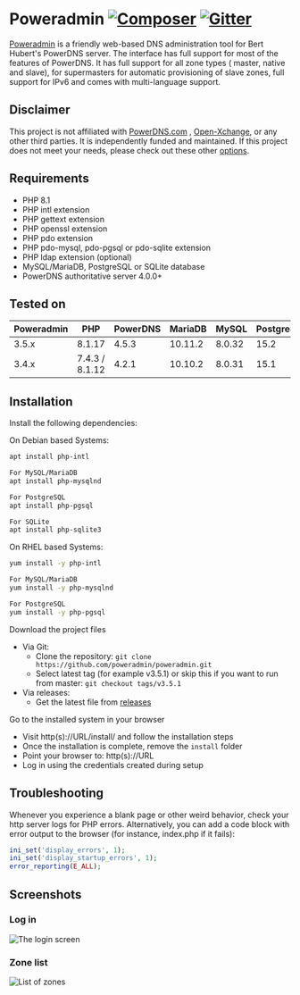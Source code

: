 # Poweradmin [![Composer](https://github.com/poweradmin/poweradmin/actions/workflows/php.yml/badge.svg)](https://github.com/poweradmin/poweradmin/actions/workflows/php.yml) [![Gitter](https://badges.gitter.im/poweradmin/poweradmin.svg)](https://gitter.im/poweradmin/poweradmin?utm_source=badge&utm_medium=badge&utm_campaign=pr-badge)

[Poweradmin](https://www.poweradmin.org) is a friendly web-based DNS administration tool for Bert Hubert's PowerDNS
server. The interface has full support for most of the features of PowerDNS. It has full support for all zone types (
master, native and slave), for supermasters for automatic provisioning of slave zones, full support for IPv6 and comes
with multi-language support.

## Disclaimer

This project is not affiliated with [PowerDNS.com](https://www.powerdns.com/index.html)
, [Open-Xchange](https://www.open-xchange.com), or any other third parties.
It is independently funded and maintained. If this project does not meet your needs, please check out these
other [options](https://github.com/PowerDNS/pdns/wiki/WebFrontends).

## Requirements

* PHP 8.1
* PHP intl extension
* PHP gettext extension
* PHP openssl extension
* PHP pdo extension
* PHP pdo-mysql, pdo-pgsql or pdo-sqlite extension
* PHP ldap extension (optional)
* MySQL/MariaDB, PostgreSQL or SQLite database
* PowerDNS authoritative server 4.0.0+

## Tested on

| Poweradmin | PHP            | PowerDNS | MariaDB | MySQL  | PostgreSQL | SQLite |
|------------|----------------|----------|---------|--------|------------|--------|
| 3.5.x      | 8.1.17         | 4.5.3    | 10.11.2 | 8.0.32 | 15.2       | 3.34.1 |
| 3.4.x      | 7.4.3 / 8.1.12 | 4.2.1    | 10.10.2 | 8.0.31 | 15.1       | 3.34.1 |

## Installation

Install the following dependencies:

On Debian based Systems:

```sh
apt install php-intl

For MySQL/MariaDB
apt install php-mysqlnd

For PostgreSQL
apt install php-pgsql

For SQLite
apt install php-sqlite3
```

On RHEL based Systems:

```sh
yum install -y php-intl

For MySQL/MariaDB
yum install -y php-mysqlnd

For PostgreSQL
yum install -y php-pgsql
```

Download the project files

* Via Git:
    * Clone the repository: ```git clone https://github.com/poweradmin/poweradmin.git```
    * Select latest tag (for example v3.5.1) or skip this if you want to run from master: ```git checkout tags/v3.5.1```
* Via releases:
    * Get the latest file from [releases](https://github.com/poweradmin/poweradmin/releases)

Go to the installed system in your browser

* Visit http(s)://URL/install/ and follow the installation steps
* Once the installation is complete, remove the `install` folder
* Point your browser to: http(s)://URL
* Log in using the credentials created during setup

## Troubleshooting

Whenever you experience a blank page or other weird behavior, check your http server logs for PHP errors. Alternatively,
you can add a code block with error output to the browser (for instance, index.php if it fails):

```php
ini_set('display_errors', 1);
ini_set('display_startup_errors', 1);
error_reporting(E_ALL);
```

## Screenshots

### Log in

![The login screen](https://www.poweradmin.org/screenshots/ignite_login.png)

### Zone list

![List of zones](https://www.poweradmin.org/screenshots/ignite_zone_list.png)
